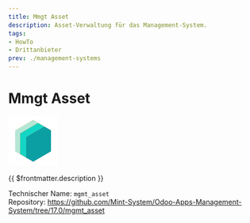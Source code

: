 ```yaml
---
title: Mmgt Asset
description: Asset-Verwaltung für das Management-System.
tags:
- HowTo
- Drittanbieter
prev: ./management-systems
---
```


# Mmgt Asset
![icon_oms_box](attachments/icons_odoo_mint_system.png)

{{ $frontmatter.description }}

Technischer Name: `mgmt_asset`\
Repository: <https://github.com/Mint-System/Odoo-Apps-Management-System/tree/17.0/mgmt_asset>
